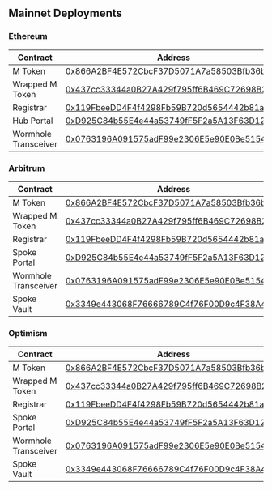 ## Mainnet Deployments

### Ethereum

| Contract             | Address                                                                                                               |
| -------------------- | --------------------------------------------------------------------------------------------------------------------- |
| M Token              | [0x866A2BF4E572CbcF37D5071A7a58503Bfb36be1b](https://etherscan.io/address/0x866A2BF4E572CbcF37D5071A7a58503Bfb36be1b) |
| Wrapped M Token      | [0x437cc33344a0B27A429f795ff6B469C72698B291](https://etherscan.io/address/0x437cc33344a0B27A429f795ff6B469C72698B291) |
| Registrar            | [0x119FbeeDD4F4f4298Fb59B720d5654442b81ae2c](https://etherscan.io/address/0x119FbeeDD4F4f4298Fb59B720d5654442b81ae2c) |
| Hub Portal           | [0xD925C84b55E4e44a53749fF5F2a5A13F63D128fd](https://etherscan.io/address/0xD925C84b55E4e44a53749fF5F2a5A13F63D128fd) |
| Wormhole Transceiver | [0x0763196A091575adF99e2306E5e90E0Be5154841](https://etherscan.io/address/0x0763196A091575adF99e2306E5e90E0Be5154841) |

### Arbitrum

| Contract             | Address                                                                                                              |
| -------------------- | -------------------------------------------------------------------------------------------------------------------- |
| M Token              | [0x866A2BF4E572CbcF37D5071A7a58503Bfb36be1b](https://arbiscan.io/address/0x866A2BF4E572CbcF37D5071A7a58503Bfb36be1b) |
| Wrapped M Token      | [0x437cc33344a0B27A429f795ff6B469C72698B291](https://arbiscan.io/address/0x437cc33344a0B27A429f795ff6B469C72698B291) |
| Registrar            | [0x119FbeeDD4F4f4298Fb59B720d5654442b81ae2c](https://arbiscan.io/address/0x119FbeeDD4F4f4298Fb59B720d5654442b81ae2c) |
| Spoke Portal         | [0xD925C84b55E4e44a53749fF5F2a5A13F63D128fd](https://arbiscan.io/address/0xD925C84b55E4e44a53749fF5F2a5A13F63D128fd) |
| Wormhole Transceiver | [0x0763196A091575adF99e2306E5e90E0Be5154841](https://arbiscan.io/address/0x0763196A091575adF99e2306E5e90E0Be5154841) |
| Spoke Vault          | [0x3349e443068F76666789C4f76F00D9c4F38A4DdE](https://arbiscan.io/address/0x3349e443068F76666789C4f76F00D9c4F38A4DdE) |

### Optimism

| Contract             | Address                                                                                                                          |
| -------------------- | -------------------------------------------------------------------------------------------------------------------------------- |
| M Token              | [0x866A2BF4E572CbcF37D5071A7a58503Bfb36be1b](https://optimistic.etherscan.io/address/0x866A2BF4E572CbcF37D5071A7a58503Bfb36be1b) |
| Wrapped M Token      | [0x437cc33344a0B27A429f795ff6B469C72698B291](https://optimistic.etherscan.io/address/0x437cc33344a0B27A429f795ff6B469C72698B291) |
| Registrar            | [0x119FbeeDD4F4f4298Fb59B720d5654442b81ae2c](https://optimistic.etherscan.io/address/0x119FbeeDD4F4f4298Fb59B720d5654442b81ae2c) |
| Spoke Portal         | [0xD925C84b55E4e44a53749fF5F2a5A13F63D128fd](https://optimistic.etherscan.io/address/0xD925C84b55E4e44a53749fF5F2a5A13F63D128fd) |
| Wormhole Transceiver | [0x0763196A091575adF99e2306E5e90E0Be5154841](https://optimistic.etherscan.io/address/0x0763196A091575adF99e2306E5e90E0Be5154841) |
| Spoke Vault          | [0x3349e443068F76666789C4f76F00D9c4F38A4DdE](https://optimistic.etherscan.io/address/0x3349e443068F76666789C4f76F00D9c4F38A4DdE) |
